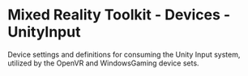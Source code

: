 # Mixed Reality Toolkit - Devices - UnityInput

Device settings and definitions for consuming the Unity Input system, utilized by the OpenVR and WindowsGaming device sets.